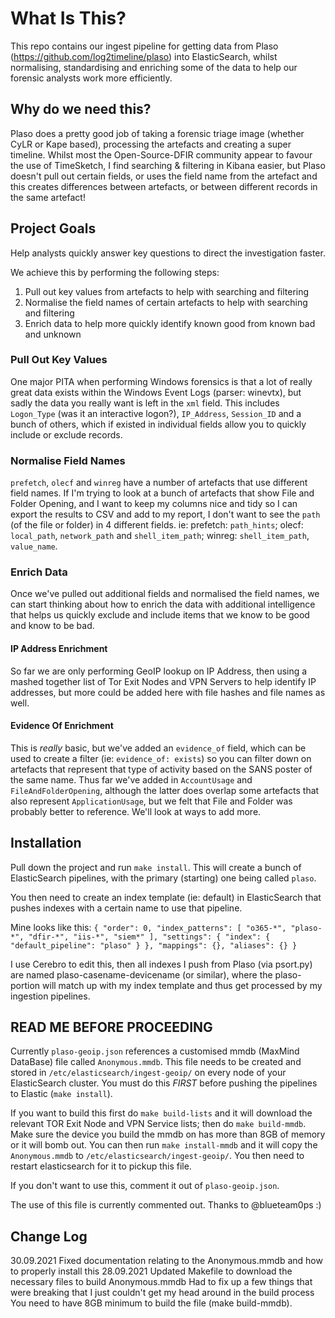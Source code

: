 # What Is This? #

This repo contains our ingest pipeline for getting data from Plaso (https://github.com/log2timeline/plaso) into ElasticSearch, whilst normalising, standardising and enriching some of the data to help our forensic analysts work more efficiently.

## Why do we need this? ##

Plaso does a pretty good job of taking a forensic triage image (whether CyLR or Kape based), processing the artefacts and creating a super timeline. Whilst most the Open-Source-DFIR community appear to favour the use of TimeSketch, I find searching & filtering in Kibana easier, but Plaso doesn't pull out certain fields, or uses the field name from the artefact and this creates differences between artefacts, or between different records in the same artefact!

## Project Goals ##

Help analysts quickly answer key questions to direct the investigation faster.

We achieve this by performing the following steps:

1. Pull out key values from artefacts to help with searching and filtering
2. Normalise the field names of certain artefacts to help with searching and filtering
3. Enrich data to help more quickly identify known good from known bad and unknown

### Pull Out Key Values ###

One major PITA when performing Windows forensics is that a lot of really great data exists within the Windows Event Logs (parser: winevtx), but sadly the data you really want is left in the `xml` field. This includes `Logon_Type` (was it an interactive logon?), `IP_Address`, `Session_ID` and a bunch of others, which if existed in individual fields allow you to quickly include or exclude records. 

### Normalise Field Names ###

`prefetch`, `olecf` and `winreg` have a number of artefacts that use different field names. If I'm trying to look at a bunch of artefacts that show File and Folder Opening, and I want to keep my columns nice and tidy so I can export the results to CSV and add to my report, I don't want to see the `path` (of the file or folder) in 4 different fields. ie: prefetch: `path_hints`; olecf: `local_path`, `network_path` and `shell_item_path`; winreg: `shell_item_path`, `value_name`.

### Enrich Data ###

Once we've pulled out additional fields and normalised the field names, we can start thinking about how to enrich the data with additional intelligence that helps us quickly exclude and include items that we know to be good and know to be bad. 

#### IP Address Enrichment ####
So far we are only performing GeoIP lookup on IP Address, then using a mashed together list of Tor Exit Nodes and VPN Servers to help identify IP addresses, but more could be added here with file hashes and file names as well.

#### Evidence Of Enrichment ####
This is _really_ basic, but we've added an `evidence_of` field, which can be used to create a filter (ie: `evidence_of: exists`) so you can filter down on artefacts that represent that type of activity based on the SANS poster of the same name. Thus far we've added in `AccountUsage` and `FileAndFolderOpening`, although the latter does overlap some artefacts that also represent `ApplicationUsage`, but we felt that File and Folder was probably better to reference. We'll look at ways to add more.

## Installation ##

Pull down the project and run `make install`. This will create a bunch of ElasticSearch pipelines, with the primary (starting) one being called `plaso`.

You then need to create an index template (ie: default) in ElasticSearch that pushes indexes with a certain name to use that pipeline.

Mine looks like this:
`{
  "order": 0,
  "index_patterns": [
    "o365-*",
    "plaso-*",
    "dfir-*",
    "iis-*",
    "siem*"
  ],
  "settings": {
    "index": {
      "default_pipeline": "plaso"
    }
  },
  "mappings": {},
  "aliases": {}
}`

I use Cerebro to edit this, then all indexes I push from Plaso (via psort.py) are named plaso-casename-devicename (or similar), where the plaso- portion will match up with my index template and thus get processed by my ingestion pipelines.

## READ ME BEFORE PROCEEDING ##

Currently `plaso-geoip.json` references a customised mmdb (MaxMind DataBase) file called `Anonymous.mmdb`. This file needs to be created and stored in `/etc/elasticsearch/ingest-geoip/` on every node of your ElasticSearch cluster. You must do this *FIRST* before pushing the pipelines to Elastic (`make install`).

If you want to build this first do `make build-lists` and it will download the relevant TOR Exit Node and VPN Service lists; then do `make build-mmdb`. Make sure the device you build the mmdb on has more than 8GB of memory or it will bomb out. You can then run `make install-mmdb` and it will copy the `Anonymous.mmdb` to `/etc/elasticsearch/ingest-geoip/`. You then need to restart elasticsearch for it to pickup this file.

If you don't want to use this, comment it out of `plaso-geoip.json`.

The use of this file is currently commented out. Thanks to @blueteam0ps :)

## Change Log

30.09.2021  Fixed documentation relating to the Anonymous.mmdb and how to properly install this
28.09.2021  Updated Makefile to download the necessary files to build Anonymous.mmdb
            Had to fix up a few things that were breaking that I just couldn't get my head around in the build process
            You need to have 8GB minimum to build the file (make build-mmdb).
